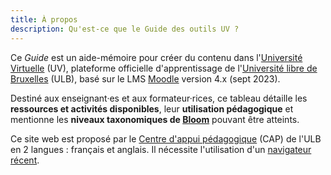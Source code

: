 ```yaml
---
title: À propos
description: Qu'est-ce que le Guide des outils UV ?
---
```


Ce _Guide_ est un aide-mémoire pour créer du contenu dans l'[Université Virtuelle][UV] (UV), plateforme officielle d'apprentissage de l'[Université libre de Bruxelles][ULB] (ULB), basé sur le LMS [Moodle](Moodle) version 4.x (sept 2023). 

Destiné aux enseignant·es et aux formateur·rices, ce tableau détaille les **ressources et activités disponibles**, leur **utilisation pédagogique** et mentionne les **niveaux taxonomiques de [Bloom]** pouvant être atteints.

Ce site web est proposé par le [Centre d'appui pédagogique][CAP] (CAP) de l'ULB en 2 langues : français et anglais. Il nécessite l'utilisation d'un [navigateur récent][browser].

 [Moodle]: https://moodle.org/
 [Bloom]: https://fr.wikipedia.org/wiki/Taxonomie_de_Bloom
 [cc]: https://creativecommons.org/licenses/by-nc-sa/4.0/
 [browser]: https://browsehappy.com/
 [nm]: https://blog.martignoni.net/a-propos/
 [UV]: https://uv.ulb.ac.be/
 [CAP]: https://www.ulb.be/fr/l-ulb-et-l-ecole/cap-centre-d-appui-pedagogique
 [ULB]: https://www.ulb.be/
 [Moodle_tool_guide]: https://moodletoolguide.net/fr/

